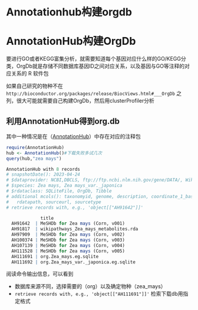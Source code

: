 # Annotationhub构建orgdb


# AnnotationHub构建OrgDb

要进行GO或者KEGG富集分析，就需要知道每个基因对应什么样的GO/KEGG分类，OrgDb就是存储不同数据库基因ID之间对应关系，以及基因与GO等注释的对应关系的 R 软件包

如果自己研究的物种不在 `http://bioconductor.org/packages/release/BiocViews.html#___OrgDb` 之列，很大可能就需要自己构建OrgDb，然后用clusterProfiler分析

## 利用AnnotationHub得到org.db

其中一种情况是在（[AnnotationHub](https://links.jianshu.com/go?to=https%3A%2F%2Fbioconductor.org%2Fpackages%2Frelease%2Fbioc%2Fhtml%2FAnnotationHub.html)）中存在对应的注释包

```R
require(AnnotationHub)
hub <- AnnotationHub()#下载失败多试几次
query(hub,"zea mays")

AnnotationHub with 8 records
# snapshotDate(): 2023-04-24
# $dataprovider: NCBI,DBCLS, ftp://ftp.ncbi.nlm.nih.gov/gene/DATA/, WikiPathways
# $species: Zea mays, Zea mays_var._japonica
# $rdataclass: SQLiteFile, OrgDb, Tibble
# additional mcols(): taxonomyid, genome, description, coordinate_1_based, maintainer, rdatadateadded, preparerclass, tags,
#   rdatapath, sourceurl, sourcetype 
# retrieve records with, e.g., 'object[["AH91642"]]' 

             title                        
  AH91642  | MeSHDb for Zea mays (Corn, v001)   
  AH91817  | wikipathways_Zea_mays_metabolites.rda
  AH97909  | MeSHDb for Zea mays (Corn, v002)   
  AH100374 | MeSHDb for Zea mays (Corn, v003)   
  AH107139 | MeSHDb for Zea mays (Corn, v004)   
  AH111528 | MeSHDb for Zea mays (Corn, v005)   
  AH111691 | org.Zea_mays.eg.sqlite       
  AH111692 | org.Zea_mays_var._japonica.eg.sqlite 
```

阅读命令输出信息，可以看到

* 数据库来源不同，选择需要的（org）以及确定物种（zea_mays）
* `retrieve records with, e.g., 'object[["AH111691"]]'` 检索下载db用指定格式

